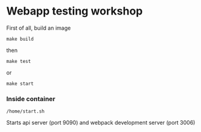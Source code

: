 # Webapp testing workshop

First of all, build an image

```
make build
```

then

```
make test
```
or

```
make start
```

### Inside container

```
/home/start.sh
```

Starts api server (port 9090) and webpack development server (port 3006)
